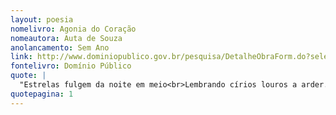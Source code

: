 ```yaml
---
layout: poesia
nomelivro: Agonia do Coração
nomeautora: Auta de Souza
anolancamento: Sem Ano
link: http://www.dominiopublico.gov.br/pesquisa/DetalheObraForm.do?select_action=&co_obra=81668
fontelivro: Domínio Público
quote: |
  "Estrelas fulgem da noite em meio<br>Lembrando círios louros a arder...<br>E eu tenho a treva dentro do seio... <br>Astros! velai-vos, que eu vou morrer!
quotepagina: 1
---
```

